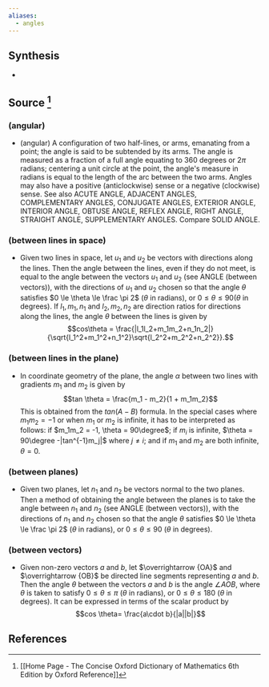```yaml
---
aliases:
  - angles
---
```

## Synthesis
- 
## Source [^1]
### (angular)
- (angular) A configuration of two half-lines, or arms, emanating from a point; the angle is said to be subtended by its arms. The angle is measured as a fraction of a full angle equating to $360$ degrees or $2 \pi$ radians; centering a unit circle at the point, the angle's measure in radians is equal to the length of the arc between the two arms. Angles may also have a positive (anticlockwise) sense or a negative (clockwise) sense. See also ACUTE ANGLE, ADJACENT ANGLES, COMPLEMENTARY ANGLES, CONJUGATE ANGLES, EXTERIOR ANGLE, INTERIOR ANGLE, OBTUSE ANGLE, REFLEX ANGLE, RIGHT ANGLE, STRAIGHT ANGLE, SUPPLEMENTARY ANGLES. Compare SOLID ANGLE.
### (between lines in space)
- Given two lines in space, let $u_1$ and $u_2$ be vectors with directions along the lines. Then the angle between the lines, even if they do not meet, is equal to the angle between the vectors $u_1$ and $u_2$ (see ANGLE (between vectors)), with the directions of $u_1$ and $u_2$ chosen so that the angle $\theta$ satisfies $0 \le \theta \le \frac \pi 2$ ($\theta$ in radians), or $0 \le \theta \le 90 (\theta \text{ in degrees).}$ If $l_1, m_1, n_1 \text{ and } l_2, m_2, n_2$ are direction ratios for directions along the lines, the angle $\theta$ between the lines is given by $$cos\theta = \frac{|l_1l_2+m_1m_2+n_1n_2|}{\sqrt{l_1^2+m_1^2+n_1^2}\sqrt{l_2^2+m_2^2+n_2^2}}.$$
### (between lines in the plane)
- In coordinate geometry of the plane, the angle $\alpha$ between two lines with gradients $m_1$ and $m_2$ is given by $$tan \theta = \frac{m_1 - m_2}{1 + m_1m_2}$$This is obtained from the $tan(A-B)$ formula. In the special cases where $m_1m_2 = -1$ or when $m_1$ or $m_2$ is infinite, it has to be interpreted as follows: if $m_1m_2 = -1, \theta = 90\degree$; if $m_i$ is infinite, $\theta = 90\degree -|tan^{-1}m_j|$ where $j \ne i$; and if $m_1$ and $m_2$ are both infinite, $\theta = 0$. 

### (between planes)
- Given two planes, let $n_1$ and $n_2$ be vectors normal to the two planes. Then a method of obtaining the angle between the planes is to take the angle between $n_1$ and $n_2$ (see ANGLE (between vectors)), with the directions of $n_1$ and $n_2$ chosen so that the angle $\theta$ satisfies $0 \le \theta \le \frac \pi 2$ ($\theta$ in radians), or $0 \le \theta \le 90$ ($\theta$ in degrees). 

### (between vectors)
- Given non-zero vectors $a$ and $b$, let $\overrightarrow {OA}$ and $\overrightarrow {OB}$ be directed line segments representing $a$ and $b$. Then the angle $\theta$ between the vectors $a$ and $b$ is the angle $\angle AOB$, where $\theta$ is taken to satisfy $0 \le \theta \le \pi$ ($\theta$ in radians), or $0 \le \theta \le 180$ ($\theta$ in degrees). It can be expressed in terms of the scalar product by $$cos \theta= \frac{a\cdot b}{|a||b|}$$

## References

[^1]: [[Home Page - The Concise Oxford Dictionary of Mathematics 6th Edition by Oxford Reference]]